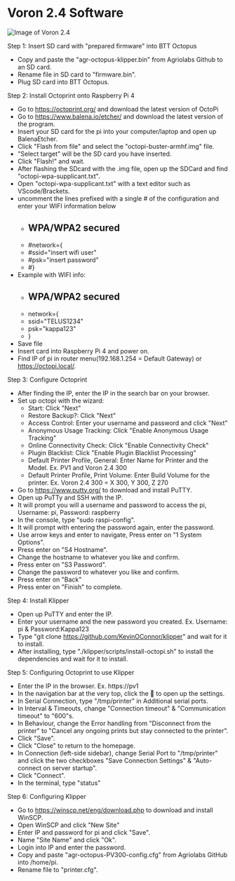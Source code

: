 # Voron 2.4 Software

![Image of Voron 2.4](http://vorondesign.com/images/voron2.4.jpg)

Step 1: Insert SD card with "prepared firmware" into BTT Octopus
- Copy and paste the "agr-octopus-klipper.bin" from Agriolabs Github to an SD card.
- Rename file in SD card to "firmware.bin".
- Plug SD card into BTT Octopus.

Step 2: Install Octoprint onto Raspberry Pi 4
- Go to https://octoprint.org/ and download the latest version of OctoPi
- Go to https://www.balena.io/etcher/ and download the latest version of the program.
- Insert your SD card for the pi into your computer/laptop and open up BalenaEtcher.
- Click "Flash from file" and select the "octopi-buster-armhf.img" file.
- "Select target" will be the SD card you have inserted.
- Click "Flash!" and wait.
- After flashing the SDcard with the .img file, open up the SDCard and find "octopi-wpa-supplicant.txt".
- Open "octopi-wpa-supplicant.txt" with a text editor such as VScode/Brackets.
- uncomment the lines prefixed with a single # of the configuration and enter your WIFI information below
    - ## WPA/WPA2 secured
    - #network={
    - #ssid="insert wifi user"
    - #psk="insert password"
    - #}
- Example with WIFI info:
    - ## WPA/WPA2 secured
    - network={
    - ssid="TELUS1234"
    - psk="kappa123"
    - }
- Save file
- Insert card into Raspberry Pi 4 and power on.
- Find IP of pi in router menu(192.168.1.254 = Default Gateway) or https://octopi.local/.

Step 3: Configure Octoprint
- After finding the IP, enter the IP in the search bar on your browser.
- Set up octopi with the wizard:
    - Start: Click "Next"
    - Restore Backup?: Click "Next"
    - Access Control: Enter your username and password and click "Next"
    - Anonymous Usage Tracking: Click "Enable Anonymous Usage Tracking"
    - Online Connectivity Check: Click "Enable Connectivity Check"
    - Plugin Blacklist: Click "Enable Plugin Blacklist Processing"
    - Default Printer Profile, General: Enter Name for Printer and the Model. Ex. PV1 and Voron 2.4 300
    - Default Printer Profile, Print Volume: Enter Build Volume for the printer. Ex. Voron 2.4 300 = X 300, Y 300, Z 270 
- Go to https://www.putty.org/ to download and install PuTTY.
- Open up PuTTy and SSH with the IP.
- It will prompt you will a username and password to access the pi, Username: pi, Password: raspberry
- In the console, type "sudo raspi-config".
- It will prompt with entering the password again, enter the password.
- Use arrow keys and enter to navigate, Press enter on "1 System Options".
- Press enter on "S4 Hostname".
- Change the hostname to whatever you like and confirm.
- Press enter on "S3 Password".
- Change the password to whatever you like and confirm.
- Press enter on "Back"
- Press enter on "Finish" to complete.

Step 4: Install Klipper
- Open up PuTTY and enter the IP.
- Enter your username and the new password you created. Ex. Username: pi & Password:Kappa123
- Type "git clone https://github.com/KevinOConnor/klipper" and wait for it to install.
- After installing, type "./klipper/scripts/install-octopi.sh" to install the dependencies and wait for it to install.

Step 5: Configuring Octoprint to use Klipper
- Enter the IP in the browser. Ex. https://pv1
- In the navigation bar at the very top, click the 🔧 to open up the settings.
- In Serial Connection, type "/tmp/printer" in Additional serial ports.
- In Interval & Timeouts, change "Connection timeout" & "Communication timeout" to "600"s.
- In Behaviour, change the Error handling from "Disconnect from the printer" to "Cancel any ongoing prints but stay connected to the printer".
- Click "Save".
- Click "Close" to return to the homepage.
- In Connection (left-side sidebar), change Serial Port to "/tmp/printer" and click the two checkboxes "Save Connection Settings" & "Auto-connect on server startup".
- Click "Connect".
- In the terminal, type "status"

Step 6: Configuring Klipper
- Go to https://winscp.net/eng/download.php to download and install WinSCP.
- Open WinSCP and click "New Site"
- Enter IP and password for pi and click "Save".
- Name "Site Name" and click "Ok".
- Login into IP and enter the password.
- Copy and paste "agr-octopus-PV300-config.cfg" from Agriolabs GitHub into /home/pi.
- Rename file to "printer.cfg".


